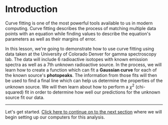 # Introduction
Curve fitting is one of the most powerful tools available to us in modern computing. Curve fitting describes the process of matching multiple data points with an equation while finding values to describe the equation's parameters as well as their margins of error. 

In this lesson, we're going to demonstrate how to use curve fitting using data taken at the University of Colorado Denver for gamma spectroscopy lab. The data will include 6 radioactive isotopes with known emission spectra as well as a 7th unknown radioactive source. In the process, we will learn how to create a function which can fit a **Gaussian curve** for each of the known source's **photopeaks**. The information from those fits will then be used to find a final line which can help us determine the properties of the unknown source. We will then learn about how to perform a $\chi^2$ (chi-squared) fit in order to determine how well our predictions for the unknown source fit our data.

--- 

Let's get started. [Click here to continue on to the next section](01_setup.md) where we will begin setting up our computers for this analysis.